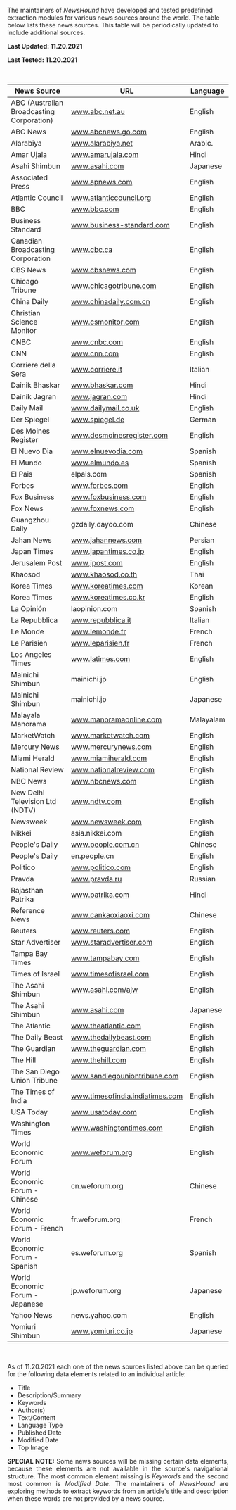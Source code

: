 <p align="justify"> 
  
The maintainers of <i>NewsHound</i> have developed and tested predefined extraction modules for various news sources around the world.
The table below lists these news sources.  This table will be periodically updated to include additional sources. 
</p>


<b>Last Updated: 11.20.2021</b>

<b>Last Tested: 11.20.2021</b> 

<br>
</p>


|       News Source                         |            URL                   |   Language
| ----------------------------------------- | -------------------------------- | ----------- |
| ABC (Australian Broadcasting Corporation) | www.abc.net.au                   | English     |
| ABC News                                  | www.abcnews.go.com               | English     |
| Alarabiya                                 | www.alarabiya.net                | Arabic.     |
| Amar Ujala                                | www.amarujala.com                | Hindi       |
| Asahi Shimbun                             | www.asahi.com                    | Japanese    |
| Associated Press                          | www.apnews.com                   | English     |
| Atlantic Council                          | www.atlanticcouncil.org          | English     |
| BBC                                       | www.bbc.com                      | English     |
| Business Standard                         | www.business-standard.com        | English     |
| Canadian Broadcasting Corporation         | www.cbc.ca                       | English     |
| CBS News                                  | www.cbsnews.com                  | English     |
| Chicago Tribune                           | www.chicagotribune.com           | English     |
| China Daily                               | www.chinadaily.com.cn            | English     |
| Christian Science Monitor                 | www.csmonitor.com                | English     |
| CNBC                                      | www.cnbc.com                     | English     |
| CNN                                       | www.cnn.com                      | English     |
| Corriere della Sera                       | www.corriere.it                  | Italian     |
| Dainik Bhaskar                            | www.bhaskar.com                  | Hindi       |
| Dainik Jagran                             | www.jagran.com                   | Hindi       |
| Daily Mail                                | www.dailymail.co.uk              | English     |
| Der Spiegel                               | www.spiegel.de                   | German      |
| Des Moines Register                       | www.desmoinesregister.com        | English     |
| El Nuevo Dia                              | www.elnuevodia.com               | Spanish     |
| El Mundo                                  | www.elmundo.es                   | Spanish     |
| El Pais                                   | elpais.com                       | Spanish     |
| Forbes                                    | www.forbes.com                   | English     |
| Fox Business                              | www.foxbusiness.com              | English     |
| Fox News                                  | www.foxnews.com                  | English     |
| Guangzhou Daily                           | gzdaily.dayoo.com                | Chinese     |
| Jahan News                                | www.jahannews.com                | Persian     |
| Japan Times                               | www.japantimes.co.jp             | English     |
| Jerusalem Post                            | www.jpost.com                    | English     |
| Khaosod                                   | www.khaosod.co.th                | Thai        |
| Korea Times                               | www.koreatimes.com               | Korean      |
| Korea Times                               | www.koreatimes.co.kr             | English     |
| La Opinión                                | laopinion.com                    | Spanish     |              
| La Repubblica                             | www.repubblica.it                | Italian     |
| Le Monde                                  | www.lemonde.fr                   | French      |
| Le Parisien                               | www.leparisien.fr                | French      |
| Los Angeles Times                         | www.latimes.com                  | English     |
| Mainichi Shimbun                          | mainichi.jp                      | English     |
| Mainichi Shimbun                          | mainichi.jp                      | Japanese    |
| Malayala Manorama                         | www.manoramaonline.com           | Malayalam   |
| MarketWatch                               | www.marketwatch.com              | English     |
| Mercury News                              | www.mercurynews.com              | English     |
| Miami Herald                              | www.miamiherald.com              | English     |
| National Review                           | www.nationalreview.com           | English     |
| NBC News                                  | www.nbcnews.com                  | English     |
| New Delhi Television Ltd (NDTV)           | www.ndtv.com                     | English     |
| Newsweek                                  | www.newsweek.com                 | English     |
| Nikkei                                    | asia.nikkei.com                  | English     |
| People's Daily                            | www.people.com.cn                | Chinese     |
| People's Daily                            | en.people.cn                     | English     |
| Politico                                  | www.politico.com                 | English     |
| Pravda                                    | www.pravda.ru                    | Russian     |
| Rajasthan Patrika                         | www.patrika.com                  | Hindi       |
| Reference News                            | www.cankaoxiaoxi.com             | Chinese     |
| Reuters                                   | www.reuters.com                  | English     |
| Star Advertiser                           | www.staradvertiser.com           | English     |
| Tampa Bay Times                           | www.tampabay.com                 | English     |
| Times of Israel                           | www.timesofisrael.com            | English     |
| The Asahi Shimbun                         | www.asahi.com/ajw                | English     |
| The Asahi Shimbun                         | www.asahi.com                    | Japanese    |
| The Atlantic                              | www.theatlantic.com              | English     |
| The Daily Beast                           | www.thedailybeast.com            | English     |
| The Guardian                              | www.theguardian.com              | English     |
| The Hill                                  | www.thehill.com                  | English     |
| The San Diego Union Tribune               | www.sandiegouniontribune.com     | English     |
| The Times of India                        | www.timesofindia.indiatimes.com  | English     |
| USA Today                                 | www.usatoday.com                 | English     |
| Washington Times                          | www.washingtontimes.com          | English     |
| World Economic Forum                      | www.weforum.org                  | English     |
| World Economic Forum - Chinese            | cn.weforum.org                   | Chinese     |
| World Economic Forum - French             | fr.weforum.org                   | French      |
| World Economic Forum - Spanish            | es.weforum.org                   | Spanish     |
| World Economic Forum - Japanese           | jp.weforum.org                   | Japanese    |
| Yahoo News                                | news.yahoo.com                   | English     |
| Yomiuri Shimbun                           | www.yomiuri.co.jp                | Japanese    |


<br> 
<p align="justify"> 
As of 11.20.2021 each one of the news sources listed above can be queried for the following data elements related to an individual article: 

- Title 
- Description/Summary
- Keywords 
- Author(s)
- Text/Content
- Language Type 
- Published Date
- Modified Date
- Top Image

</p>

<p align="justify"> 
<b>SPECIAL NOTE:</b> Some news sources will be missing certain data elements, because these elements are not available in the source's navigational structure. The most common element missing is <i>Keywords</i> and the second most common is <i>Modified Date</i>.  The maintainers of <i>NewsHound</i>  are exploring methods to extract keywords from an article's title and description when these words are not provided by a news source.
  
</p>
  

